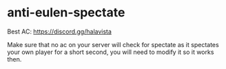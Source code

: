 # anti-eulen-spectate
Best AC: https://discord.gg/halavista

Make sure that no ac on your server will check for spectate as it spectates your own player for a short second, you will need to modify it so it works then.
